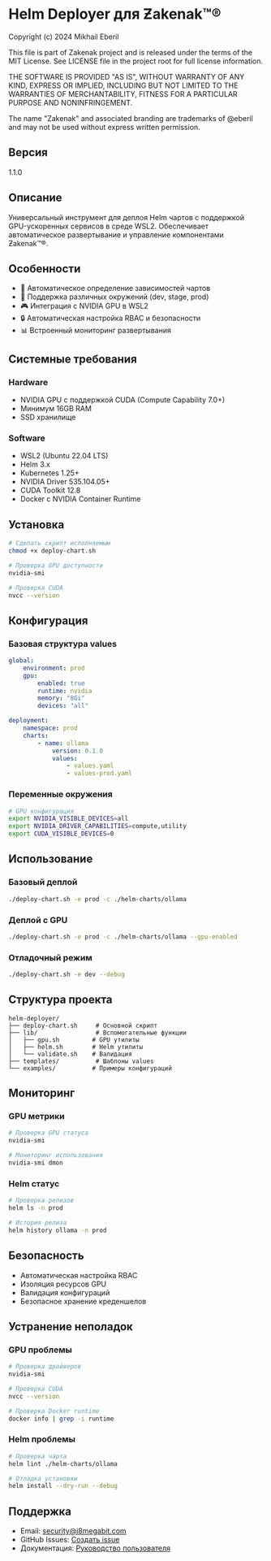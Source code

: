 # Helm Deployer для Ƶakenak™®

Copyright (c) 2024 Mikhail Eberil

This file is part of Zakenak project and is released under the terms of the
MIT License. See LICENSE file in the project root for full license information.

THE SOFTWARE IS PROVIDED "AS IS", WITHOUT WARRANTY OF ANY KIND, EXPRESS OR
IMPLIED, INCLUDING BUT NOT LIMITED TO THE WARRANTIES OF MERCHANTABILITY,
FITNESS FOR A PARTICULAR PURPOSE AND NONINFRINGEMENT.

The name "Zakenak" and associated branding are trademarks of @eberil
and may not be used without express written permission.

## Версия
1.1.0

## Описание
Универсальный инструмент для деплоя Helm чартов с поддержкой GPU-ускоренных сервисов в среде WSL2. Обеспечивает автоматическое развертывание и управление компонентами Ƶakenak™®.

## Особенности
- 🚀 Автоматическое определение зависимостей чартов
- 🔄 Поддержка различных окружений (dev, stage, prod)
- 🎮 Интеграция с NVIDIA GPU в WSL2
- 🔒 Автоматическая настройка RBAC и безопасности
- 📊 Встроенный мониторинг развертывания

## Системные требования

### Hardware
- NVIDIA GPU с поддержкой CUDA (Compute Capability 7.0+)
- Минимум 16GB RAM
- SSD хранилище

### Software
- WSL2 (Ubuntu 22.04 LTS)
- Helm 3.x
- Kubernetes 1.25+
- NVIDIA Driver 535.104.05+
- CUDA Toolkit 12.8
- Docker с NVIDIA Container Runtime

## Установка
```bash
# Сделать скрипт исполняемым
chmod +x deploy-chart.sh

# Проверка GPU доступности
nvidia-smi

# Проверка CUDA
nvcc --version
```

## Конфигурация

### Базовая структура values
```yaml
global:
	environment: prod
	gpu:
		enabled: true
		runtime: nvidia
		memory: "8Gi"
		devices: "all"

deployment:
	namespace: prod
	charts:
		- name: ollama
			version: 0.1.0
			values:
				- values.yaml
				- values-prod.yaml
```

### Переменные окружения
```bash
# GPU конфигурация
export NVIDIA_VISIBLE_DEVICES=all
export NVIDIA_DRIVER_CAPABILITIES=compute,utility
export CUDA_VISIBLE_DEVICES=0
```

## Использование

### Базовый деплой
```bash
./deploy-chart.sh -e prod -c ./helm-charts/ollama
```

### Деплой с GPU
```bash
./deploy-chart.sh -e prod -c ./helm-charts/ollama --gpu-enabled
```

### Отладочный режим
```bash
./deploy-chart.sh -e dev --debug
```

## Структура проекта
```
helm-deployer/
├── deploy-chart.sh     # Основной скрипт
├── lib/                # Вспомогательные функции
│   ├── gpu.sh         # GPU утилиты
│   ├── helm.sh        # Helm утилиты
│   └── validate.sh    # Валидация
├── templates/          # Шаблоны values
└── examples/          # Примеры конфигураций
```

## Мониторинг

### GPU метрики
```bash
# Проверка GPU статуса
nvidia-smi

# Мониторинг использования
nvidia-smi dmon
```

### Helm статус
```bash
# Проверка релизов
helm ls -n prod

# История релиза
helm history ollama -n prod
```

## Безопасность
- Автоматическая настройка RBAC
- Изоляция ресурсов GPU
- Валидация конфигураций
- Безопасное хранение креденшелов

## Устранение неполадок

### GPU проблемы
```bash
# Проверка драйверов
nvidia-smi

# Проверка CUDA
nvcc --version

# Проверка Docker runtime
docker info | grep -i runtime
```

### Helm проблемы
```bash
# Проверка чарта
helm lint ./helm-charts/ollama

# Отладка установки
helm install --dry-run --debug
```

## Поддержка
- Email: security@i8megabit.com
- GitHub Issues: [Создать issue](https://github.com/i8megabit/zakenak/issues)
- Документация: [Руководство пользователя](docs/)